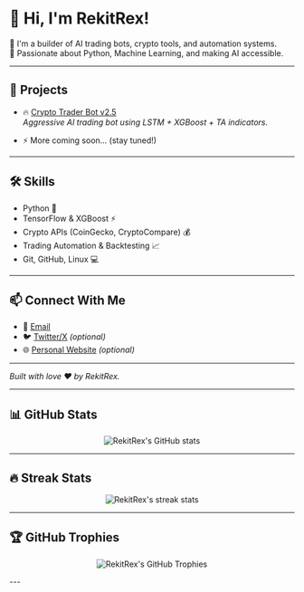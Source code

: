 # 👋 Hi, I'm RekitRex!

🎯 I'm a builder of AI trading bots, crypto tools, and automation systems.  
🧠 Passionate about Python, Machine Learning, and making AI accessible.

---

## 🚀 Projects

- 🔥 [Crypto Trader Bot v2.5](https://github.com/RekitRex21/crypto_trader_bot_v2)  
  _Aggressive AI trading bot using LSTM + XGBoost + TA indicators._

- ⚡ More coming soon... (stay tuned!)

---

## 🛠️ Skills

- Python 🐍
- TensorFlow & XGBoost ⚡
- Crypto APIs (CoinGecko, CryptoCompare) 💰
- Trading Automation & Backtesting 📈
- Git, GitHub, Linux 💻

---

## 📫 Connect With Me

- 📧 [Email](mailto:rekitrex21@gmail.com)
- 🐦 [Twitter/X](https://twitter.com/your-handle) *(optional)*
- 🌐 [Personal Website](https://your-website.com) *(optional)*

---

*Built with love ❤️ by RekitRex.*


<!--
**RekitRex21/RekitRex21** is a ✨ _special_ ✨ repository because its `README.md` (this file) appears on your GitHub profile.

Here are some ideas to get you started:

- 🔭 I’m currently working on ...
- 🌱 I’m currently learning ...
- 👯 I’m looking to collaborate on ...
- 🤔 I’m looking for help with ...
- 💬 Ask me about ...
- 📫 How to reach me: ...
- 😄 Pronouns: ...
- ⚡ Fun fact: ...
-->
---

## 📊 GitHub Stats

<p align="center">
  <img src="https://github-readme-stats.vercel.app/api?username=RekitRex21&show_icons=true&theme=radical" alt="RekitRex's GitHub stats" />
</p>

---

## 🔥 Streak Stats

<p align="center">
  <img src="https://github-readme-streak-stats.herokuapp.com/?user=RekitRex21&theme=radical" alt="RekitRex's streak stats"/>
</p>

---

## 🏆 GitHub Trophies

<p align="center">
  <img src="https://github-profile-trophy.vercel.app/?username=RekitRex21&theme=radical" alt="RekitRex's GitHub Trophies"/>
</p>
---

